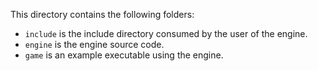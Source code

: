 This directory contains the following folders:
- `include` is the include directory consumed by the user of the engine.
- `engine` is the engine source code.
- `game` is an example executable using the engine.
